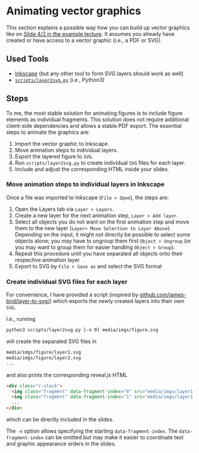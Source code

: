 # Animating vector graphics

This section explains a possible way how you can build up vector graphics like on [Slide 4/2 in the example lecture](https://ckoerber.github.io/group-theory-example-lecture/#/4/2).
It assumes you already have created or have access to a vector graphic (i.e., a PDF or SVG).

## Used Tools

* [Inkscape](https://inkscape.org/) (but any other tool to form SVG layers should work as well)
* [`scripts/layer2svg.py`](https://github.com/ckoerber/group-theory-example-lecture/blob/main/scripts/layer2svg.py) (i.e., Python3)


## Steps

To me, the most stable solution for animating figures is to include figure elements as individual fragments. This solution does not require additional client-side dependencies and allows a stable PDF export.
The essential steps to animate the graphics are:

1. Import the vector graphic to Inkscape.
2. Move animation steps to individual layers.
3. Export the layered figure to `SVG`.
4. Run `scripts/layer2svg.py` to create individual `SVG` files for each layer.
5. Include and adjust the corresponding HTML inside your slides.


### Move animation steps to individual layers in Inkscape

Once a file was imported to Inkscape (`File > Open`), the steps are:

1. Open the Layers tab via `Layer > Layers`.
2. Create a new layer for the next animation step, `Layer > Add layer`.
3. Select all objects you do not want on the first animation step and move them to the new layer (`Layer> Move Selection to Layer Above`). Depending on the input, it might not directly be possible to select some objects alone; you may have to ungroup them first `Object > Ungroup` (or you may want to group them for easier handling `Object > Group`).
4. Repeat this procedure until you have separated all objects onto their respective animation layer
5. Export to SVG by `File > Save as` and select the SVG format

### Create individual SVG files for each layer

For convenience, I have provided a script (inspired by [github.com/james-bird/layer-to-svg/](https://github.com/james-bird/layer-to-svg/blob/master/layer2svg.py)) which exports the newly created layers into their own `SVG`.

I.e., running
```bash
python3 scripts/layer2svg.py [-n 0] media/imgs/figure.svg
```
will create the separated SVG files in
```bash
media/imgs/figure/layer1.svg
media/imgs/figure/layer2.svg
...
```
and also prints the corresponding reveal.js HTML
```html
<div class="r-stack">
  <img class="fragment" data-fragment-index="0" src="media/imgs/layer1.svg">
  <img class="fragment" data-fragment-index="1" src="media/imgs/layer1.svg">
  ...
</div>
```
which can be directly included in the slides.

The `-n` option allows specifying the starting `data-fragment-index`.
The `data-fragment-index` can be omitted but may make it easier to coordinate text and graphic appearance orders in the slides.
